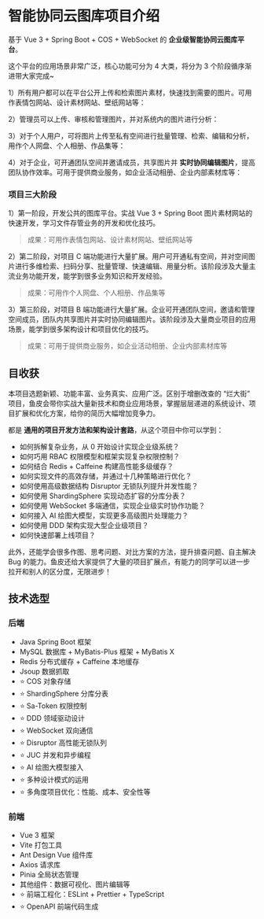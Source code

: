 # 智能协同云图库项目介绍


基于 Vue 3 + Spring Boot + COS + WebSocket 的 **企业级智能协同云图库平台**。

这个平台的应用场景非常广泛，核心功能可分为 4 大类，将分为 3 个阶段循序渐进带大家完成~

1）所有用户都可以在平台公开上传和检索图片素材，快速找到需要的图片。可用作表情包网站、设计素材网站、壁纸网站等：

2）管理员可以上传、审核和管理图片，并对系统内的图片进行分析：

3）对于个人用户，可将图片上传至私有空间进行批量管理、检索、编辑和分析，用作个人网盘、个人相册、作品集等：

4）对于企业，可开通团队空间并邀请成员，共享图片并 **实时协同编辑图片**，提高团队协作效率。可用于提供商业服务，如企业活动相册、企业内部素材库等：



### 项目三大阶段

1）第一阶段，开发公共的图库平台。实战 Vue 3 + Spring Boot 图片素材网站的快速开发，学习文件存管业务的开发和优化技巧。

> 成果：可用作表情包网站、设计素材网站、壁纸网站等

2）第二阶段，对项目 C 端功能进行大量扩展。用户可开通私有空间，并对空间图片进行多维检索、扫码分享、批量管理、快速编辑、用量分析。该阶段涉及大量主流业务功能开发，能学到很多业务知识和开发经验。

> 成果：可用作个人网盘、个人相册、作品集等

3）第三阶段，对项目 B 端功能进行大量扩展。企业可开通团队空间，邀请和管理空间成员，团队内共享图片并实时协同编辑图片。该阶段涉及大量商业项目的应用场景，能学到很多架构设计和项目优化的技巧。

> 成果：可用于提供商业服务，如企业活动相册、企业内部素材库等


## 目收获

本项目选题新颖、功能丰富、业务真实、应用广泛。区别于增删改查的 “烂大街” 项目，鱼皮会带你实战大量新技术和商业应用场景，掌握层层递进的系统设计、项目扩展和优化方案，给你的简历大幅增加竞争力。

都是 **通用的项目开发方法和架构设计套路**，从这个项目中你可以学到：

- 如何拆解复杂业务，从 0 开始设计实现企业级系统？
- 如何巧用 RBAC 权限模型和框架实现复杂权限控制？
- 如何结合 Redis + Caffeine 构建高性能多级缓存？
- 如何实现文件的高效存储，并通过十几种策略进行优化？
- 如何使用高级数据结构 Disruptor 无锁队列提升并发性能？
- 如何使用 ShardingSphere 实现动态扩容的分库分表？
- 如何使用 WebSocket 多端通信，实现企业级实时协作功能？
- 如何接入 AI 绘图大模型，实现更多高级图片处理能力？
- 如何使用 DDD 架构实现大型企业级项目？
- 如何快速部署上线项目？

此外，还能学会很多作图、思考问题、对比方案的方法，提升排查问题、自主解决 Bug 的能力。鱼皮还给大家提供了大量的项目扩展点，有能力的同学可以进一步拉开和别人的区分度，无限进步！



## 技术选型

### 后端

- Java Spring Boot 框架
- MySQL 数据库 + MyBatis-Plus 框架 + MyBatis X 
- Redis 分布式缓存 + Caffeine 本地缓存
- Jsoup 数据抓取
- ⭐️ COS 对象存储
- ⭐️ ShardingSphere 分库分表
- ⭐️ Sa-Token 权限控制
- ⭐️ DDD 领域驱动设计
- ⭐️ WebSocket 双向通信
- ⭐️ Disruptor 高性能无锁队列
- ⭐️ JUC 并发和异步编程
- ⭐️ AI 绘图大模型接入
- ⭐️ 多种设计模式的运用
- ⭐️ 多角度项目优化：性能、成本、安全性等



### 前端

- Vue 3 框架
- Vite 打包工具
- Ant Design Vue 组件库
- Axios 请求库
- Pinia 全局状态管理
- 其他组件：数据可视化、图片编辑等
- ⭐️ 前端工程化：ESLint + Prettier + TypeScript
- ⭐️ OpenAPI 前端代码生成
